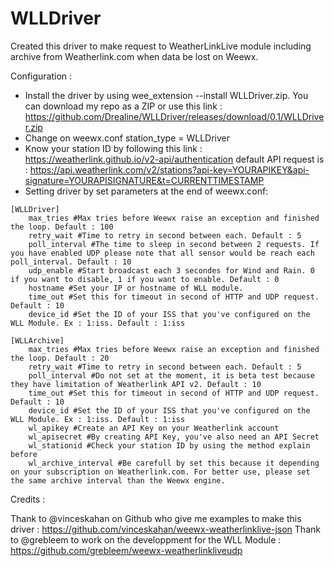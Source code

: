 # WLLDriver
Created this driver to make request to WeatherLinkLive module including archive from Weatherlink.com when data be lost on Weewx.

Configuration : 

- Install the driver by using wee_extension --install WLLDriver.zip. You can download my repo as a ZIP or use this link : https://github.com/Drealine/WLLDriver/releases/download/0.1/WLLDriver.zip
- Change on weewx.conf station_type = WLLDriver
- Know your station ID by following this link : https://weatherlink.github.io/v2-api/authentication
default API request is : https://api.weatherlink.com/v2/stations?api-key=YOURAPIKEY&api-signature=YOURAPISIGNATURE&t=CURRENTTIMESTAMP
- Setting driver by set parameters at the end of weewx.conf: 

```
[WLLDriver]
    max_tries #Max tries before Weewx raise an exception and finished the loop. Default : 100
    retry_wait #Time to retry in second between each. Default : 5
    poll_interval #The time to sleep in second between 2 requests. If you have enabled UDP please note that all sensor would be reach each poll_interval. Default : 10
    udp_enable #Start broadcast each 3 secondes for Wind and Rain. 0 if you want to disable, 1 if you want to enable. Default : 0
    hostname #Set your IP or hostname of WLL module.
    time_out #Set this for timeout in second of HTTP and UDP request. Default : 10
    device_id #Set the ID of your ISS that you've configured on the WLL Module. Ex : 1:iss. Default : 1:iss
    
[WLLArchive]
    max_tries #Max tries before Weewx raise an exception and finished the loop. Default : 20
    retry_wait #Time to retry in second between each. Default : 5
    poll_interval #Do not set at the moment, it is beta test because they have limitation of Weatherlink API v2. Default : 10
    time_out #Set this for timeout in second of HTTP and UDP request. Default : 10
    device_id #Set the ID of your ISS that you've configured on the WLL Module. Ex : 1:iss. Default : 1:iss
    wl_apikey #Create an API Key on your Weatherlink account
    wl_apisecret #By creating API Key, you've also need an API Secret
    wl_stationid #Check your station ID by using the method explain before
    wl_archive_interval #Be carefull by set this because it depending on your subscription on Weatherlink.com. For better use, please set the same archive interval than the Weewx engine.

```

Credits : 

Thank to @vinceskahan on Github who give me examples to make this driver : https://github.com/vinceskahan/weewx-weatherlinklive-json
Thank to @grebleem to work on the developpment for the WLL Module : https://github.com/grebleem/weewx-weatherlinkliveudp
